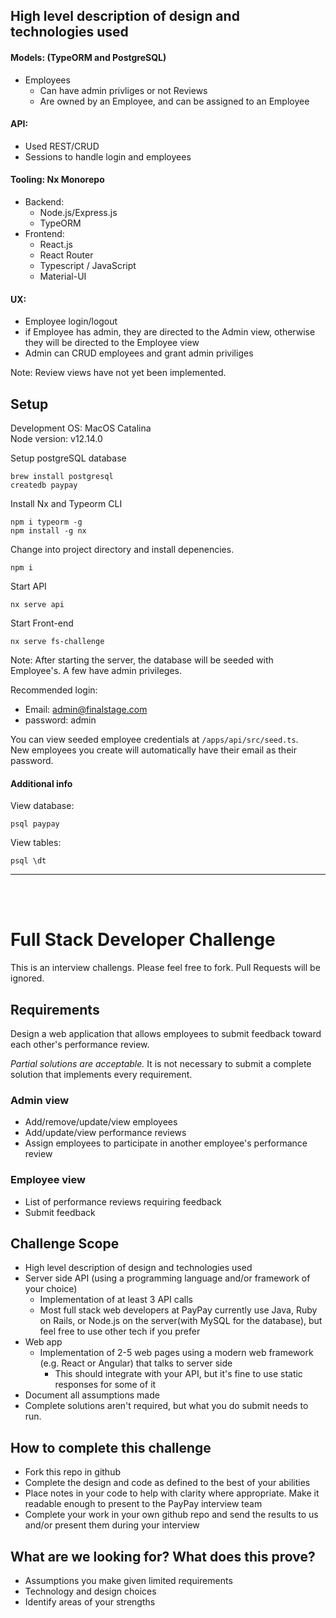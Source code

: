 ## High level description of design and technologies used
#### Models: (TypeORM and PostgreSQL)
  - Employees
    - Can have admin privliges or not
  Reviews
    - Are owned by an Employee, and can be assigned to an Employee
    
#### API:
- Used REST/CRUD
- Sessions to handle login and employees

#### Tooling: Nx Monorepo
- Backend:
  - Node.js/Express.js
  - TypeORM 
- Frontend: 
  - React.js
  - React Router
  - Typescript / JavaScript
  - Material-UI
    
#### UX:
- Employee login/logout
- if Employee has admin, they are directed to the Admin view, otherwise they will be directed to the Employee view
- Admin can CRUD employees and grant admin priviliges

Note: Review views have not yet been implemented.

## Setup
Development OS: MacOS Catalina\
Node version: v12.14.0

Setup postgreSQL database
```
brew install postgresql
createdb paypay
```

Install Nx and Typeorm CLI
```
npm i typeorm -g
npm install -g nx
```
Change into project directory and install depenencies.
```
npm i
```

Start API
```
nx serve api
```

Start Front-end
```
nx serve fs-challenge
```

Note: After starting the server, the database will be seeded with
Employee's. A few have admin privileges.

Recommended login: 
  - Email: admin@finalstage.com
  - password: admin

You can view seeded employee credentials at `/apps/api/src/seed.ts`.\
New employees you create will automatically have their email as their password.

#### Additional info
View database:
```
psql paypay
```

View tables:
```
psql \dt
```

---
<br />
<br />

# Full Stack Developer Challenge
This is an interview challengs. Please feel free to fork. Pull Requests will be ignored.

## Requirements
Design a web application that allows employees to submit feedback toward each other's performance review.

*Partial solutions are acceptable.*  It is not necessary to submit a complete solution that implements every requirement.

### Admin view
* Add/remove/update/view employees
* Add/update/view performance reviews
* Assign employees to participate in another employee's performance review

### Employee view
* List of performance reviews requiring feedback
* Submit feedback

## Challenge Scope
* High level description of design and technologies used
* Server side API (using a programming language and/or framework of your choice)
  * Implementation of at least 3 API calls
  * Most full stack web developers at PayPay currently use Java, Ruby on Rails, or Node.js on the server(with MySQL for the database), but feel free to use other tech if you prefer
* Web app
  * Implementation of 2-5 web pages using a modern web framework (e.g. React or Angular) that talks to server side
    * This should integrate with your API, but it's fine to use static responses for some of it 
* Document all assumptions made
* Complete solutions aren't required, but what you do submit needs to run.

## How to complete this challenge
* Fork this repo in github
* Complete the design and code as defined to the best of your abilities
* Place notes in your code to help with clarity where appropriate. Make it readable enough to present to the PayPay interview team
* Complete your work in your own github repo and send the results to us and/or present them during your interview

## What are we looking for? What does this prove?
* Assumptions you make given limited requirements
* Technology and design choices
* Identify areas of your strengths
